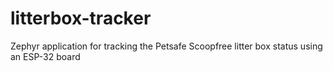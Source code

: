 # litterbox-tracker
Zephyr application for tracking the Petsafe Scoopfree litter box status using an ESP-32 board
